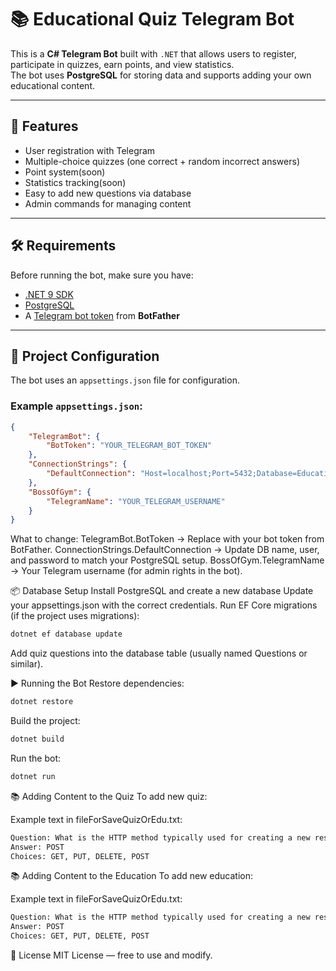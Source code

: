 # 📚 Educational Quiz Telegram Bot

This is a **C# Telegram Bot** built with `.NET` that allows users to register, participate in quizzes, earn points, and view statistics.  
The bot uses **PostgreSQL** for storing data and supports adding your own educational content.

---

## 🚀 Features
- User registration with Telegram
- Multiple-choice quizzes (one correct + random incorrect answers)
- Point system(soon)
- Statistics tracking(soon)
- Easy to add new questions via database
- Admin commands for managing content

---

## 🛠 Requirements
Before running the bot, make sure you have:
- [.NET 9 SDK](https://dotnet.microsoft.com/en-us/download)
- [PostgreSQL](https://www.postgresql.org/download/)
- A [Telegram bot token](https://core.telegram.org/bots#how-do-i-create-a-bot) from **BotFather**

---

## 📂 Project Configuration
The bot uses an `appsettings.json` file for configuration.

### Example `appsettings.json`:
```json
{
    "TelegramBot": {
        "BotToken": "YOUR_TELEGRAM_BOT_TOKEN"
    },
    "ConnectionStrings": {
        "DefaultConnection": "Host=localhost;Port=5432;Database=EducationalQuizBot;Username=YOUR_DB_USER;Password=YOUR_DB_PASSWORD"
    },
    "BossOfGym": {
        "TelegramName": "YOUR_TELEGRAM_USERNAME"
    }
}
```

What to change:
TelegramBot.BotToken → Replace with your bot token from BotFather.
ConnectionStrings.DefaultConnection → Update DB name, user, and password to match your PostgreSQL setup.
BossOfGym.TelegramName → Your Telegram username (for admin rights in the bot).

📦 Database Setup
Install PostgreSQL and create a new database
Update your appsettings.json with the correct credentials.
Run EF Core migrations (if the project uses migrations):

```bash
dotnet ef database update
```

Add quiz questions into the database table (usually named Questions or similar).

▶️ Running the Bot
Restore dependencies:

```bash
dotnet restore
```

Build the project:

```bash
dotnet build
```

Run the bot:

```bash
dotnet run
```

📚 Adding Content to the Quiz
To add new quiz:

Example text in fileForSaveQuizOrEdu.txt:
```bash 
Question: What is the HTTP method typically used for creating a new resource in ASP.NET Core?
Answer: POST
Choices: GET, PUT, DELETE, POST
```

📚 Adding Content to the Education
To add new education:

Example text in fileForSaveQuizOrEdu.txt:
```bash 
Question: What is the HTTP method typically used for creating a new resource in ASP.NET Core?
Answer: POST
Choices: GET, PUT, DELETE, POST
```

📄 License
MIT License — free to use and modify.